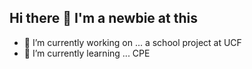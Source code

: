 ## Hi there 👋 I'm a newbie at this

<!--
**KA-RD/KA-RD** is a ✨ _special_ ✨ repository because its `README.md` (this file) appears on your GitHub profile.

[here](http://cop433103.com/)

Here are some ideas to get you started:-->
- 🔭 I’m currently working on ... a school project at UCF
- 🌱 I’m currently learning ... CPE
<!--- 👯 I’m looking to collaborate on ... 
- 🤔 I’m looking for help with ...
- 💬 Ask me about ...
- 📫 How to reach me: ...
- 😄 Pronouns: ...
- ⚡ Fun fact: ...
-->
